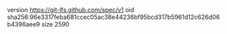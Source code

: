 version https://git-lfs.github.com/spec/v1
oid sha256:96e3317feba681ccec05ac38e44236bf95bcd317b5961d12c626d06b4396aee9
size 2590
